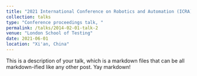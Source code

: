 ```yaml
---
title: "2021 International Conference on Robotics and Automation (ICRA)"
collection: talks
type: "Conference proceedings talk, "
permalink: /talks/2014-02-01-talk-2
venue: "London School of Testing"
date: 2021-06-01
location: "Xi'an, China"
---
```


This is a description of your talk, which is a markdown files that can be all markdown-ified like any other post. Yay markdown!
